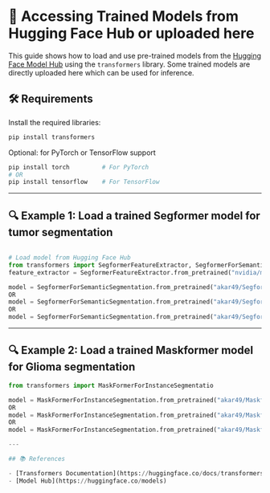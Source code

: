 
# 🤗 Accessing Trained Models from Hugging Face Hub or uploaded here

This guide shows how to load and use pre-trained models from the [Hugging Face Model Hub](https://huggingface.co/models) using the `transformers` library. Some trained models are directly uploaded here which can be used for inference.

## 🛠️ Requirements

Install the required libraries:

```bash
pip install transformers
```

Optional: for PyTorch or TensorFlow support

```bash
pip install torch         # For PyTorch
# OR
pip install tensorflow    # For TensorFlow
```

---

## 🔍 Example 1: Load a trained Segformer model for tumor segmentation

```python

# Load model from Hugging Face Hub
from transformers import SegformerFeatureExtractor, SegformerForSemanticSegmentation
feature_extractor = SegformerFeatureExtractor.from_pretrained("nvidia/mit-b0")

model = SegformerForSemanticSegmentation.from_pretrained("akar49/Segformer-pytorch_meningioma_Jun25")
OR
model = SegformerForSemanticSegmentation.from_pretrained("akar49/Segformer-pytorch_pituitary_Jun25")
OR
model = SegformerForSemanticSegmentation.from_pretrained("akar49/Segformer-pytorch_glioma_Jun25")

```

---

## 🔍 Example 2: Load a trained Maskformer model for Glioma segmentation

```python
from transformers import MaskFormerForInstanceSegmentatio

model = MaskFormerForInstanceSegmentation.from_pretrained("akar49/Maskformer-MRI_meningiomaJun25")
OR
model = MaskFormerForInstanceSegmentation.from_pretrained("akar49/Maskformer-MRI_gliomaJun25")
OR
model = MaskFormerForInstanceSegmentation.from_pretrained("akar49/Maskformer-MRI_pituitaryJun25")

---

## 📚 References

- [Transformers Documentation](https://huggingface.co/docs/transformers)
- [Model Hub](https://huggingface.co/models)

